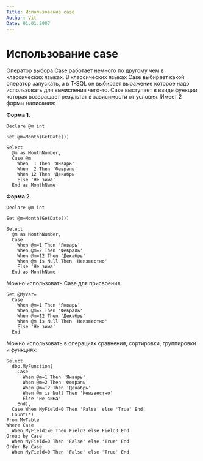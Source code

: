 ```yaml
---
Title: Использование case
Author: Vit
Date: 01.01.2007
---
```



Использование case
==================

Оператор выбора Case работает немного по другому чем в классических
языках. В классических языках Case выбирает какой оператор запускать, а
в T-SQL он выбирает выражение которое надо использовать для вычисления
чего-то. Case выступает в ввиде функции которая возвращает результат в
зависимости от условия. Имеет 2 формы написания:

**Форма 1.**

    Declare @m int

    Set @m=Month(GetDate())
     
    Select
      @m as MonthNumber, 
      Case @m
        When  1 Then 'Январь'
        When  2 Then 'Февраль'
        When 12 Then 'Декабрь'
        Else 'Не зима'
      End as MonthName

**Форма 2.**

    Declare @m int

    Set @m=Month(GetDate())
     
    Select
      @m as MonthNumber, 
      Case 
        When @m=1 Then 'Январь'
        When @m=2 Then 'Февраль'
        When @m=12 Then 'Декабрь'
        When @m is Null Then 'Неизвестно'
        Else 'Не зима'
      End as MonthName

Можно использовать Case для присвоения

    Set @MyVar=
      Case  
        When @m=1 Then 'Январь'
        When @m=2 Then 'Февраль'
        When @m=12 Then 'Декабрь'
        When @m is Null Then 'Неизвестно'
        Else 'Не зима'
      End

Можно использовать в операциях сравнения, сортировки, группировки и функциях:

    Select 
      dbo.MyFunction( 
        Case  
          When @m=1 Then 'Январь'
          When @m=2 Then 'Февраль'
          When @m=12 Then 'Декабрь'
          When @m is Null Then 'Неизвестно'
          Else 'Не зима'
        End),
      Case When MyField=0 Then 'False' else 'True' End,
      Count(*) 
    From MyTable
    Where Case
      When MyField1=0 Then Field2 else Field3 End
    Group by Case
      When MyField=0 Then 'False' else 'True' End
    Order By Case
      When MyField=0 Then 'False' else 'True' End 

